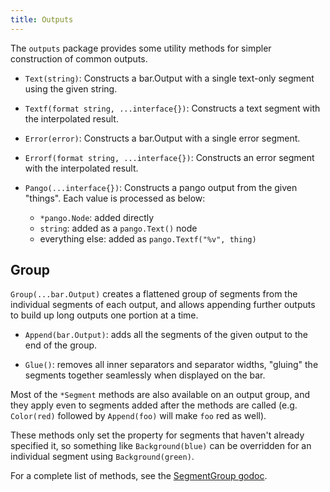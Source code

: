 ```yaml
---
title: Outputs
---
```


The `outputs` package provides some utility methods for simpler construction of common outputs.

- `Text(string)`: Constructs a bar.Output with a single text-only segment using the given string.

- `Textf(format string, ...interface{})`: Constructs a text segment with the interpolated result.

- `Error(error)`: Constructs a bar.Output with a single error segment.

- `Errorf(format string, ...interface{})`: Constructs an error segment with the interpolated result.

- `Pango(...interface{})`: Constructs a pango output from the given "things". Each value is
  processed as below:
  - `*pango.Node`: added directly
  - `string`: added as a `pango.Text()` node
  - everything else: added as `pango.Textf("%v", thing)`

## Group

`Group(...bar.Output)` creates a flattened group of segments from the individual segments of each
output, and allows appending further outputs to build up long outputs one portion at a time.

- `Append(bar.Output)`: adds all the segments of the given output to the end of the group.

- `Glue()`: removes all inner separators and separator widths, "gluing" the segments together
  seamlessly when displayed on the bar.

Most of the `*Segment` methods are also available on an output group, and they apply even to
segments added after the methods are called (e.g. `Color(red)` followed by `Append(foo)` will
make `foo` red as well).

These methods only set the property for segments that haven't already specified it, so something
like `Background(blue)` can be overridden for an individual segment using `Background(green)`.

For a complete list of methods, see the [SegmentGroup godoc](https://godoc.org/github.com/soumya92/barista/outputs#SegmentGroup).
